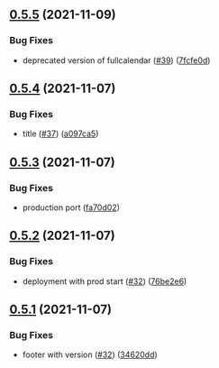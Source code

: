 ## [0.5.5](https://github.com/EddieHubCommunity/EventCalendar/compare/v0.5.4...v0.5.5) (2021-11-09)


### Bug Fixes

* deprecated version of fullcalendar ([#39](https://github.com/EddieHubCommunity/EventCalendar/issues/39)) ([7fcfe0d](https://github.com/EddieHubCommunity/EventCalendar/commit/7fcfe0d253724fffc61e28810520b6076611aa99))



## [0.5.4](https://github.com/EddieHubCommunity/EventCalendar/compare/v0.5.3...v0.5.4) (2021-11-07)


### Bug Fixes

* title ([#37](https://github.com/EddieHubCommunity/EventCalendar/issues/37)) ([a097ca5](https://github.com/EddieHubCommunity/EventCalendar/commit/a097ca5d9891a31cdd4da1d9a13014f591fb92a0))



## [0.5.3](https://github.com/EddieHubCommunity/EventCalendar/compare/v0.5.2...v0.5.3) (2021-11-07)


### Bug Fixes

* production port ([fa70d02](https://github.com/EddieHubCommunity/EventCalendar/commit/fa70d02e0ba2f22d80b0e1d50f6d42132330604f))



## [0.5.2](https://github.com/EddieHubCommunity/EventCalendar/compare/v0.5.1...v0.5.2) (2021-11-07)


### Bug Fixes

* deployment with prod start ([#32](https://github.com/EddieHubCommunity/EventCalendar/issues/32)) ([76be2e6](https://github.com/EddieHubCommunity/EventCalendar/commit/76be2e6d2e07dc920d0a6743985366cf66ce0145))



## [0.5.1](https://github.com/EddieHubCommunity/EventCalendar/compare/v0.5.0...v0.5.1) (2021-11-07)


### Bug Fixes

* footer with version ([#32](https://github.com/EddieHubCommunity/EventCalendar/issues/32)) ([34620dd](https://github.com/EddieHubCommunity/EventCalendar/commit/34620dd0da2839d5251a940dc60ff4806af513a7))



